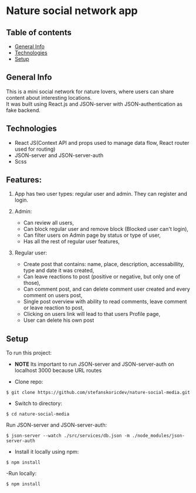 # Nature social network app

## Table of contents

- [General Info](#general-info)
- [Technologies](#technologies)
- [Setup](#setup)

## General Info

This is a mini social network for nature lovers, where users can share content about interesting locations.<br> It was built using React.js and JSON-server with JSON-authentication as fake backend.

## Technologies

- React JS(Context API and props used to manage data flow, React router used for routing)
- JSON-server and JSON-server-auth
- Scss

## Features:

1. App has two user types: regular user and admin. They can register and login.

2. Admin:

   - Can review all users,
   - Can block regular user and remove block (Blocked user can't login),
   - Can filter users on Admin page by status or type of user,
   - Has all the rest of regular user features,

3. Regular user:
   - Create post that contains: name, place, description, accessabillity, type and date it was created,
   - Can leave reactions to post (positive or negative, but only one of those),
   - Can comment post, and can delete comment user created and every comment on users post,
   - Single post overview with ability to read comments, leave comment or leave reaction to post,
   - Clicking on users link will lead to that users Profile page,
   - User can delete his own post

## Setup

To run this project:

- **NOTE** Its important to run JSON-server and JSON-server-auth on localhost 3000 because URL routes

- Clone repo:

```
$ git clone https://github.com/stefanskoricdev/nature-social-media.git
```

- Switch to directory:

```
$ cd nature-social-media
```

Run JSON-server and JSON-server-auth:

```
$ json-server --watch ./src/services/db.json -m ./node_modules/json-server-auth
```

- Install it locally using npm:

```
$ npm install
```

-Run locally:

```
$ npm install
```
